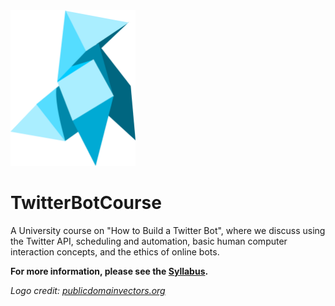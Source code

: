 <img src="https://github.com/jradavenport/TwitterBotCourse/blob/master/birdie.png" alt="robot" width="200"/>

# TwitterBotCourse

A University course on "How to Build a Twitter Bot", where we discuss using the Twitter API, scheduling and automation, basic human computer interaction concepts, and the ethics of online bots.

**For more information, please see the [Syllabus](Syllabus.md).**


*Logo credit: [publicdomainvectors.org](https://publicdomainvectors.org/en/free-clipart/Birdie-paper-image/51219.html)*
